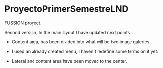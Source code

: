 # ProyectoPrimerSemestreLND
FUSSION proyect.

Second version, In the main layout I have updated next points:

- Content area, has been divided into what will be two image galeries.

- I used an already created menu, I haven´t redefine some terms on it yet.

- Lateral and content area have been moved to the center.
